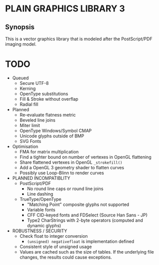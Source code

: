 # PLAIN GRAPHICS LIBRARY 3

## Synopsis
This is a vector graphics library that is modeled after the PostScript/PDF
imaging model.

# TODO
- Queued
  - Secure UTF-8
  - Kerning
  - OpenType substitutions
  - Fill & Stroke without overflap
  - Radial fill
- Planned
  - Re-evaluate flatness metric
  - Beveled line joins
  - Miter limit
  - OpenType Windows/Symbol CMAP
  - Unicode glyphs outside of BMP
  - SVG Fonts
- Optimisation
  - FMA for matrix multiplication
  - Find a tighter bound on number of vertexes in OpenGL flattening
  - Share flattened vertexes in OpenGL `_strokefill()`
  - Add a OpenGL 3 geometry shader to flatten curves
  - Possibly use Loop-Blinn to render curves
- PLANNED INCOMPATIBLITY
  - PostScript/PDF
    - No round line caps or round line joins
    - Line dashing
  - TrueType/OpenType
    - "Matching Point" composite glyphs not supported
    - Variable fonts
    - CFF CID-keyed fonts and FDSelect (Source Han Sans - JP)
    - Type2 CharStrings with 2-byte operators (computed and dynamic glyphs)
- ROBUSTNESS / SECURITY
  - Check float to integer conversion
    - `(unsigned) negativefloat` is implementation defined
  - Consistent style of unsigned usage
  - Values are cached such as the size of tables.
    If the underlying file changes, the results could cause exceptions.
